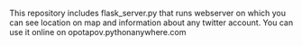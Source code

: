This repository includes flask_server.py that runs webserver on which you can see location on map and information about any twitter account. You can use it online on opotapov.pythonanywhere.com
